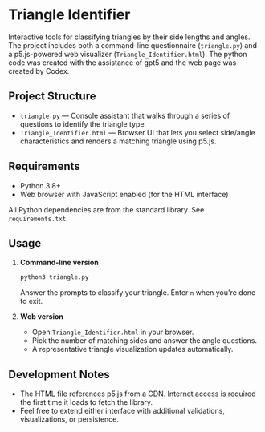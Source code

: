 # Triangle Identifier

Interactive tools for classifying triangles by their side lengths and angles. The project includes both a command-line questionnaire (`triangle.py`) and a p5.js-powered web visualizer (`Triangle_Identifier.html`). The python code was created with the assistance of gpt5 and the web page was created by Codex.

## Project Structure
- `triangle.py` — Console assistant that walks through a series of questions to identify the triangle type.
- `Triangle_Identifier.html` — Browser UI that lets you select side/angle characteristics and renders a matching triangle using p5.js.

## Requirements
- Python 3.8+
- Web browser with JavaScript enabled (for the HTML interface)

All Python dependencies are from the standard library. See `requirements.txt`.

## Usage
1. **Command-line version**
   ```bash
   python3 triangle.py
   ```
   Answer the prompts to classify your triangle. Enter `n` when you're done to exit.

2. **Web version**
   - Open `Triangle_Identifier.html` in your browser.
   - Pick the number of matching sides and answer the angle questions.
   - A representative triangle visualization updates automatically.

## Development Notes
- The HTML file references p5.js from a CDN. Internet access is required the first time it loads to fetch the library.
- Feel free to extend either interface with additional validations, visualizations, or persistence.
